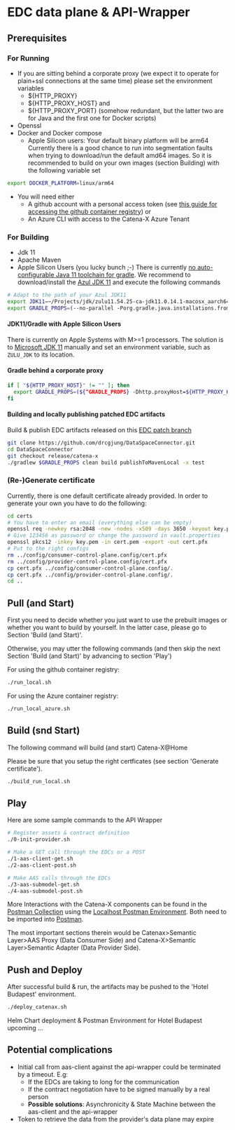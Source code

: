 <!---
Copyright (c) 2021-2022 ZF Friedrichshafen AG & T-Systems International GmbH (Catena-X Consortium)

See the AUTHORS file(s) distributed with this work for additional
information regarding authorship.

See the LICENSE file(s) distributed with this work for
additional information regarding license terms.
-->

# EDC data plane & API-Wrapper

## Prerequisites

### For Running

- If you are sitting behind a corporate proxy (we expect it to operate for plain+ssl connections at the same time) please set the environment variables 
  - ${HTTP_PROXY}
  - ${HTTP_PROXY_HOST} and 
  - ${HTTP_PROXY_PORT} (somehow redundant, but the latter two are for Java and the first one for Docker scripts)
- Openssl
- Docker and Docker compose
  - Apple Silicon users: Your default binary platform will be arm64 Currently there is a good chance to run into segmentation faults
    when trying to download/run the default amd64 images. So it is recommended to build on your own images (section Building) with the following variable set
```bash
export DOCKER_PLATFORM=linux/arm64
```
- You will need either
  - A github account with a personal access token (see [this guide for accessing the github container registry](https://docs.github.com/en/packages/working-with-a-github-packages-registry/working-with-the-container-registry)) or
  - An Azure CLI with access to the Catena-X Azure Tenant

### For Building

- Jdk 11
- Apache Maven
- Apple Silicon Users (you lucky bunch ;-) 
  There is currently [no auto-configurable Java 11 toolchain for gradle](https://github.com/square/okhttp/issues/6943).
  We recommend to download/install the [Azul JDK 11](https://www.azul.com/downloads/?os=macos&architecture=arm-64-bit&package=jdk) and execute
  the following commands

```bash
# Adapt to the path of your Azul JDK11
export JDK11=~/Projects/jdk/zulu11.54.25-ca-jdk11.0.14.1-macosx_aarch64
export GRADLE_PROPS=(--no-parallel -Porg.gradle.java.installations.fromEnv=JDK11)
```

#### JDK11/Gradle with Apple Silicon Users

There is currently on Apple Systems with M>=1 processors.
The solution is to  [Microsoft JDK 11](https://docs.microsoft.com/de-de/java/openjdk/download) manually and
set an environment variable, such as `ZULU_JDK` to its location. 


#### Gradle behind a corporate proxy

```bash
if [ "${HTTP_PROXY_HOST}" != "" ]; then
  export GRADLE_PROPS=(${^GRADLE_PROPS} -Dhttp.proxyHost=${HTTP_PROXY_HOST} -Dhttp.proxyPort=${HTTP_PROXY_PORT} -Dhttps.proxyHost=${HTTP_PROXY_HOST} -Dhttps.proxyPort=${HTTP_PROXY_PORT})
fi
```

#### Building and locally publishing patched EDC artifacts

Build & publish EDC artifacts released on this [EDC patch branch](https://github.com/drcgjung/DataSpaceConnector/tree/release/catena-x)

```bash
git clone https://github.com/drcgjung/DataSpaceConnector.git
cd DataSpaceConnector
git checkout release/catena-x
./gradlew $GRADLE_PROPS clean build publishToMavenLocal -x test
```

### (Re-)Generate certificate

Currently, there is one default certificate already provided. In order to generate your own you have to do the following:

```bash
cd certs
# You have to enter an email (everything else can be empty)
openssl req -newkey rsa:2048 -new -nodes -x509 -days 3650 -keyout key.pem -out cert.pem
# Give 123456 as password or change the password in vault.properties
openssl pkcs12 -inkey key.pem -in cert.pem -export -out cert.pfx
# Put to the right configs
rm ../config/consumer-control-plane.config/cert.pfx
rm ../config/provider-control-plane.config/cert.pfx
cp cert.pfx ../config/consumer-control-plane.config/.
cp cert.pfx ../config/provider-control-plane.config/.
cd ..
```

## Pull (and Start)

First you need to decide whether you just want to use the prebuilt images or whether you want to
build by yourself. In the latter case, please go to Section 'Build (and Start)'.

Otherwise, you may utter the following commands (and then skip the next Section 'Build (and Start)' by advancing to section 'Play')

For using the github container registry:

```bash
./run_local.sh
```

For using the Azure container registry:

```bash
./run_local_azure.sh
```

## Build (snd Start)

The following command will build (and start) Catena-X@Home

Please be sure that you setup the right certficates (see section 'Generate certificate').

```bash
./build_run_local.sh
```

## Play

Here are some sample commands to the API Wrapper 

```bash
# Register assets & contract definition
./0-init-provider.sh

# Make a GET call through the EDCs or a POST
./1-aas-client-get.sh
./2-aas-client-post.sh

# Make AAS calls through the EDCs 
./3-aas-submodel-get.sh
./4-aas-submodel-post.sh
```

More Interactions with the Catena-X components can be found in the [Postman Collection](../../catenax.postman_collection.json) using the
[Localhost Postman Environment](../../catenax.at-home.postman_environment.json). Both need to be imported into [Postman](http://postman.com).

The most important sections therein would be Catenax>Semantic Layer>AAS Proxy (Data Consumer Side) and Catena-X>Semantic Layer>Semantic Adapter (Data Provider Side).

## Push and Deploy

After successful build & run, the artifacts may be pushed to the 'Hotel Budapest' environment.

```bash
./deploy_catenax.sh
```

Helm Chart deployment & Postman Environment for Hotel Budapest upcoming ...

## Potential complications

- Initial call from aas-client against the api-wrapper could be terminated by a timeout. E.g:
  - If the EDCs are taking to long for the communication
  - If the contract negotiation have to be signed manually by a real person
  - **Possible solutions**: Asynchronicity & State Machine between the aas-client and the api-wrapper
- Token to retrieve the data from the provider's data plane may expire
